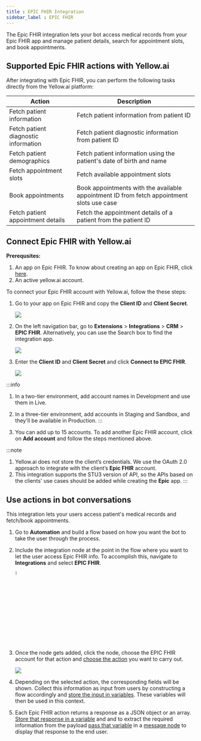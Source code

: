 ```yaml
---
title : EPIC FHIR Integration
sidebar_label : EPIC FHIR
---
```


The Epic FHIR integration lets your bot access medical records from your Epic FHIR app and manage patient details, search for appointment slots, and book appointments.


## Supported Epic FHIR actions with Yellow.ai

After integrating with Epic FHIR, you can perform the following tasks directly from the Yellow.ai platform:

| Action| Description | 
| -------- | -------- |
| Fetch patient information | Fetch patient information from patient ID     | 
|Fetch patient diagnostic information| Fetch patient diagnostic information from patient ID|
|Fetch patient demographics| Fetch patient information using the patient's date of birth and name|
|Fetch appointment slots|Fetch available appointment slots|
|Book appointments|Book appointments with the available appointment ID from fetch appointment slots use case|
Fetch patient appointment details| Fetch the appointment details of a patient from the patient ID|

## Connect Epic FHIR with Yellow.ai

**Prerequsites:**

1. An app on Epic FHIR. To know about creating an app on Epic FHIR, click [here](https://fhir.epic.com/Documentation?docId=epiconfhirrequestprocess).
2. An active yellow.ai account.

To connect your Epic FHIR account with Yellow.ai, follow the these steps:

1. Go to your app on Epic FHIR and copy the **Client ID** and **Client Secret**.

   ![](https://i.imgur.com/MGxkK8J.png)


2. On the left navigation bar, go to **Extensions** > **Integrations** > **CRM** > **EPIC FHIR**. Alternatively, you can use the Search box to find the integration app.

   ![](https://cdn.yellowmessenger.com/assets/yellow-docs/epic.png)

3. Enter the **Client ID** and **Client Secret** and click **Connect to EPIC FHIR**.

   ![](https://cdn.yellowmessenger.com/assets/yellow-docs/epic-connect.png)
   
:::info
1. In a two-tier environment, add account names in Development and use them in Live.
2. In a three-tier environment, add accounts in Staging and Sandbox, and they'll be available in Production.
:::

4. You can add up to 15 accounts. To add another Epic FHIR account, click on **Add account** and follow the steps mentioned above. 


:::note 
1. Yellow.ai does not store the client’s credentials. We use the OAuth 2.0 approach to integrate with the client’s **Epic FHIR** account. 
2. This integration supports the STU3 version of API, so the  APIs based on the clients' use cases should be added while creating the **Epic** app.
:::

## Use actions in bot conversations

This integration lets your users access patient's medical records and fetch/book appointments.

1. Go to **Automation** and build a flow based on how you want the bot to take the user through the process.
2. Include the integration node at the point in the flow where you want to let the user access Epic FHIR info. To accomplish this, navigate to **Integrations** and select **EPIC FHIR**.

     <img src="https://cdn.yellowmessenger.com/assets/yellow-docs/edpic-node.pn" alt="drawing" width="5%"/>


3. Once the node gets added, click the node, choose the EPIC FHIR account for that action and [choose the action](#supported-epic-fhir-actions-with-yellowai) you want to carry out.

   ![](https://i.imgur.com/KMIIA9d.png)

4. Depending on the selected action, the corresponding fields will be shown. Collect this information as input from users by constructing a flow accordingly and [store the input in variables](https://docs.yellow.ai/docs/platform_concepts/studio/build/bot-variables#41-store-data-in-variables). These variables will then be used in this context.
5. Each Epic FHIR action returns a response as a JSON object or an array. [Store that response in a variable](https://docs.yellow.ai/docs/platform_concepts/studio/build/bot-variables#41-store-data-in-variables) and and to extract the required information from the payload [pass that variable](https://docs.yellow.ai/docs/platform_concepts/studio/build/bot-variables#42-retrieve-data-from-variables) in a [message node](https://docs.yellow.ai/docs/platform_concepts/studio/build/nodes/message-nodes1/message-nodes) to display that response to the end user.
